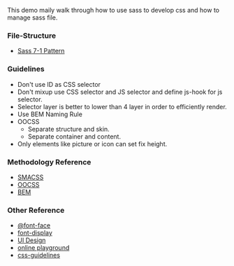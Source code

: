This demo maily walk through how to use sass to develop css and how to manage sass file.
### File-Structure
- [Sass 7-1 Pattern](https://gist.github.com/rveitch/84cea9650092119527bc)

### Guidelines
- Don't use ID as CSS selector
- Don't mixup use CSS selector and JS selector and define js-hook for js selector.
- Selector layer is better to lower than 4 layer in order to efficiently render.
- Use BEM Naming Rule
- OOCSS 
  - Separate structure and skin.
  - Separate container and content.
- Only elements like picture or icon can set fix height.

### Methodology Reference
- [SMACSS](http://smacss.com/)
- [OOCSS](http://oocss.org/)
- [BEM](http://getbem.com/introduction/)

### Other Reference
- [@font-face](https://blog.gtwang.org/web-development/css-font-face/)
- [font-display](https://www.astralweb.com.tw/use-font-display-to-improve-and-optimize-website/)
- [UI Design](https://www.figma.com/file/jp0DadTSAJQEH7TYO2Y1Eg/Week1---%E5%8F%B0%E7%81%A3%E6%97%85%E9%81%8A%E6%99%AF%E9%BB%9E%E5%B0%8E%E8%A6%BD?node-id=0%3A1)
- [online playground](https://www.sassmeister.com/)
- [css-guidelines](https://githubmemory.com/repo/doggy8088/CSS-Guidelines)
